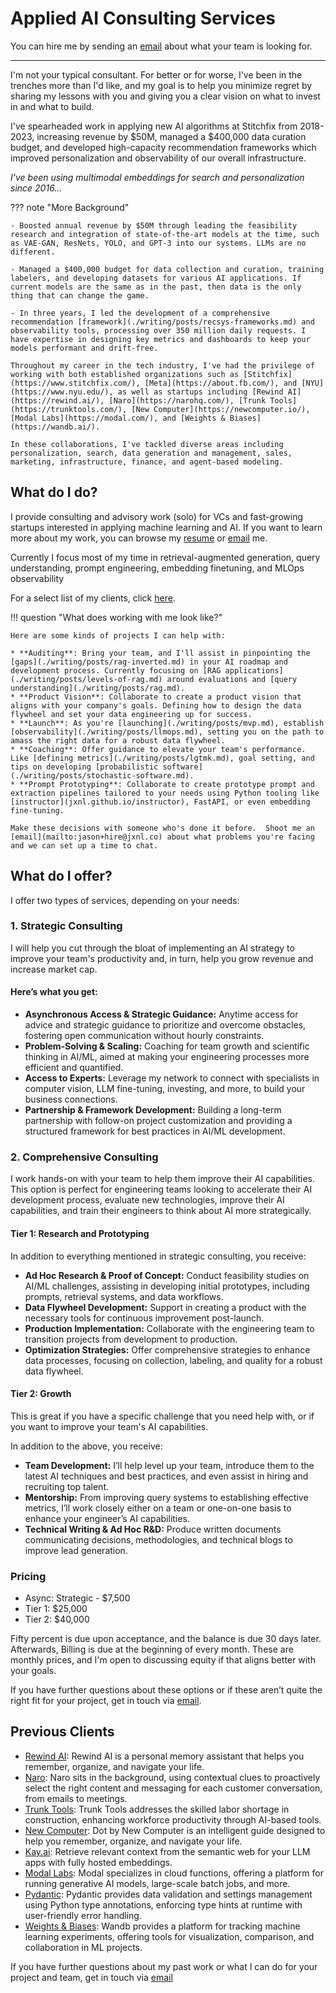 # Applied AI Consulting Services

You can hire me by sending an [email](mailto:jason+hire@jxnl.co) about what your team is looking for.

---

I'm not your typical consultant. For better or for worse, I've been in the trenches more than I'd like, and my goal is to help you minimize regret by sharing my lessons with you and giving you a clear vision on what to invest in and what to build.

I've spearheaded work in applying new AI algorithms at Stitchfix from 2018-2023, increasing revenue by $50M, managed a $400,000 data curation budget, and developed high-capacity recommendation frameworks which improved personalization and observability of our overall infrastructure.

*I've been using multimodal embeddings for search and personalization since 2016...*

??? note "More Background"

    - Boosted annual revenue by $50M through leading the feasibility research and integration of state-of-the-art models at the time, such as VAE-GAN, ResNets, YOLO, and GPT-3 into our systems. LLMs are no different.

    - Managed a $400,000 budget for data collection and curation, training labelers, and developing datasets for various AI applications. If current models are the same as in the past, then data is the only thing that can change the game.

    - In three years, I led the development of a comprehensive recommendation [framework](./writing/posts/recsys-frameworks.md) and observability tools, processing over 350 million daily requests. I have expertise in designing key metrics and dashboards to keep your models performant and drift-free.

    Throughout my career in the tech industry, I've had the privilege of working with both established organizations such as [Stitchfix](https://www.stitchfix.com/), [Meta](https://about.fb.com/), and [NYU](https://www.nyu.edu/), as well as startups including [Rewind AI](https://rewind.ai/), [Naro](https://narohq.com/), [Trunk Tools](https://trunktools.com/), [New Computer](https://newcomputer.io/), [Modal Labs](https://modal.com/), and [Weights & Biases](https://wandb.ai/).

    In these collaborations, I've tackled diverse areas including personalization, search, data generation and management, sales, marketing, infrastructure, finance, and agent-based modeling.

## What do I do?

I provide consulting and advisory work (solo) for VCs and fast-growing startups interested in applying machine learning and AI. If you want to learn more about my work, you can browse my [resume](https://jxnl.co/) or [email](mailto:jason+hire@jxnl.co) me.

Currently I focus most of my time in retrieval-augmented generation, query understanding, prompt engineering, embedding finetuning, and MLOps observability

For a select list of my clients, click [here](#previous-clients). 

!!! question "What does working with me look like?"

    Here are some kinds of projects I can help with:

    * **Auditing**: Bring your team, and I'll assist in pinpointing the [gaps](./writing/posts/rag-inverted.md) in your AI roadmap and development process. Currently focusing on [RAG applications](./writing/posts/levels-of-rag.md) around evaluations and [query understanding](./writing/posts/rag.md).
    * **Product Vision**: Collaborate to create a product vision that aligns with your company's goals. Defining how to design the data flywheel and set your data engineering up for success.
    * **Launch**: As you're [launching](./writing/posts/mvp.md), establish [observability](./writing/posts/llmops.md), setting you on the path to amass the right data for a robust data flywheel.
    * **Coaching**: Offer guidance to elevate your team's performance. Like [defining metrics](./writing/posts/lgtmk.md), goal setting, and tips on developing [probabilistic software](./writing/posts/stochastic-software.md).
    * **Prompt Prototyping**: Collaborate to create prototype prompt and extraction pipelines tailored to your needs using Python tooling like [instructor](jxnl.github.io/instructor), FastAPI, or even embedding fine-tuning.

    Make these decisions with someone who's done it before.  Shoot me an [email](mailto:jason+hire@jxnl.co) about what problems you're facing and we can set up a time to chat.

## What do I offer?

I offer two types of services, depending on your needs:

### 1. Strategic Consulting

I will help you cut through the bloat of implementing an AI strategy to improve your team's productivity and, in turn, help you grow revenue and increase market cap.

#### Here’s what you get:
- **Asynchronous Access & Strategic Guidance:** Anytime access for advice and strategic guidance to prioritize and overcome obstacles, fostering open communication without hourly constraints.
- **Problem-Solving & Scaling:** Coaching for team growth and scientific thinking in AI/ML, aimed at making your engineering processes more efficient and quantified.
- **Access to Experts:** Leverage my network to connect with specialists in computer vision, LLM fine-tuning, investing, and more, to build your business connections.
- **Partnership & Framework Development:** Building a long-term partnership with follow-on project customization and providing a structured framework for best practices in AI/ML development.

### 2. Comprehensive Consulting

I work hands-on with your team to help them improve their AI capabilities. This option is perfect for engineering teams looking to accelerate their AI development process, evaluate new technologies, improve their AI capabilities, and train their engineers to think about AI more strategically.

#### Tier 1: Research and Prototyping

In addition to everything mentioned in strategic consulting, you receive:

- **Ad Hoc Research & Proof of Concept:** Conduct feasibility studies on AI/ML challenges, assisting in developing initial prototypes, including prompts, retrieval systems, and data workflows.
- **Data Flywheel Development:** Support in creating a product with the necessary tools for continuous improvement post-launch.
- **Production Implementation:** Collaborate with the engineering team to transition projects from development to production.
- **Optimization Strategies:** Offer comprehensive strategies to enhance data processes, focusing on collection, labeling, and quality for a robust data flywheel.

#### Tier 2: Growth

This is great if you have a specific challenge that you need help with, or if you want to improve your team's AI capabilities.

In addition to the above, you receive:

- **Team Development:** I’ll help level up your team, introduce them to the latest AI techniques and best practices, and even assist in hiring and recruiting top talent.
- **Mentorship:** From improving query systems to establishing effective metrics, I’ll work closely either on a team or one-on-one basis to enhance your engineer’s AI capabilities.
- **Technical Writing & Ad Hoc R&D:** Produce written documents communicating decisions, methodologies, and technical blogs to improve lead generation.

### Pricing

- Async: Strategic - $7,500
- Tier 1: $25,000
- Tier 2: $40,000

Fifty percent is due upon acceptance, and the balance is due 30 days later. Afterwards, Billing is due at the beginning of every month.
These are monthly prices, and I'm open to discussing equity if that aligns better with your goals.

If you have further questions about these options or if these aren’t quite the right fit for your project, get in touch via [email](mailto:jason+hire@jxnl.co). 
## Previous Clients

- [Rewind AI](http://rewind.ai/): Rewind AI is a personal memory assistant that helps you remember, organize, and navigate your life.
- [Naro](http://narohq.com/): Naro sits in the background, using contextual clues to proactively select the right content and messaging for each customer conversation, from emails to meetings.
- [Trunk Tools](https://trunktools.com/): Trunk Tools addresses the skilled labor shortage in construction, enhancing workforce productivity through AI-based tools.
- [New Computer](http://new.computer/): Dot by New Computer is an intelligent guide designed to help you remember, organize, and navigate your life.
- [Kay.ai](http://kay.ai/): Retrieve relevant context from the semantic web for your LLM apps with fully hosted embeddings.
- [Modal Labs](https://modal.com/): Modal specializes in cloud functions, offering a platform for running generative AI models, large-scale batch jobs, and more.
- [Pydantic](http://pydantic.dev/): Pydantic provides data validation and settings management using Python type annotations, enforcing type hints at runtime with user-friendly error handling.
- [Weights & Biases](https://wandb.ai/): Wandb provides a platform for tracking machine learning experiments, offering tools for visualization, comparison, and collaboration in ML projects.

If you have further questions about my past work or what I can do for your project and team, get in touch via [email](mailto:jason+hire@jxnl.co)
